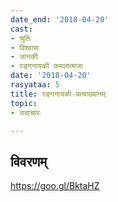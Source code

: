 ```yaml
---
date_end: '2018-04-20'
cast:
- श्रुतिः
- विश्वासः
- जानकी
- रङ्गनायकी कमलात्मजा
date: '2018-04-20'
rasyataa: 5
title: रङ्गनायकी-प्रत्याख्यानम्
topic:
- सदाचारः

---
```


## विवरणम्
https://goo.gl/BktaHZ

